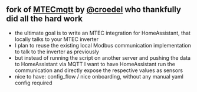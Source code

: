## fork of [MTECmqtt](https://github.com/croedel/MTECmqtt) by [@croedel](https://github.com/croedel) who thankfully did all the hard work

- the ultimate goal is to write an MTEC integration for HomeAssistant, that locally talks to your MTEC inverter
- I plan to reuse the existing local Modbus communication implementation to talk to the inverter as previously
- but instead of running the script on another server and pushing the data to HomeAssistant via MQTT I want to have HomeAssistant run the communication and directly expose the respective values as sensors
- nice to have: config_flow / nice onboarding, without any manual yaml config required
